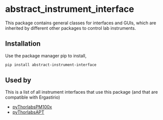 # abstract_instrument_interface

This package contains general classes for interfaces and GUIs, which are inherited by different other packages to control lab instruments.

## Installation

Use the package manager pip to install,

```bash
pip install abstract-instrument-interface
```

## Used by
This is a list of all instrument interfaces that use this package (and that are compatible with Ergastirio)
* [pyThorlabsPM100x](https://github.com/MicheleCotrufo/pyThorlabsPM100x)
* [pyThorlabsAPT](https://github.com/MicheleCotrufo/pyThorlabsAPT)